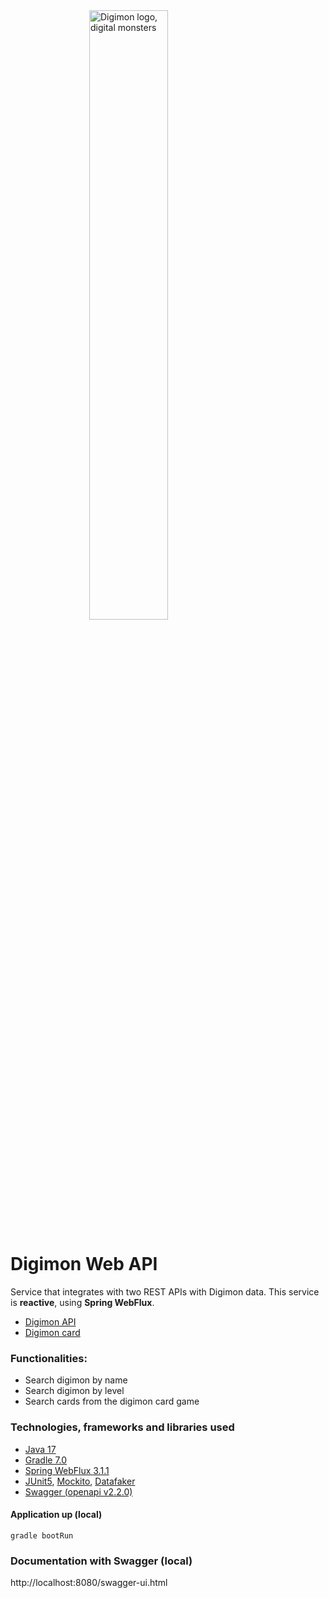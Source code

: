 <img src= "https://i.pinimg.com/originals/ca/5b/a7/ca5ba7d121989a03a9e22518a3ccaab1.png" alt="Digimon logo, digital monsters" style="display: block; margin-left:auto; margin-right:auto;" width="50%" height="50%">

# Digimon Web API

Service that integrates with two REST APIs with Digimon data.
This service is **reactive**, using **Spring WebFlux**.

- [Digimon API](https://digimon-api.vercel.app/)
- [Digimon card](https://digimoncard.io/)

### Functionalities:

- Search digimon by name
- Search digimon by level
- Search cards from the digimon card game

### Technologies, frameworks and libraries used
- [Java 17](https://docs.oracle.com/en/java/javase/17/)
- [Gradle 7.0](https://docs.gradle.org/7.0/userguide/userguide.html)
- [Spring WebFlux 3.1.1](https://docs.spring.io/spring-framework/reference/web/webflux.html)
- [JUnit5](https://junit.org/junit5/docs/current/user-guide/), [Mockito](https://site.mockito.org/), [Datafaker](https://www.datafaker.net/)
- [Swagger (openapi v2.2.0)](https://springdoc.org/)

#### Application up (local)
```
gradle bootRun
```
### Documentation with Swagger (local)

http://localhost:8080/swagger-ui.html
